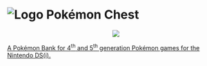 # ![Logo](https://raw.githubusercontent.com/Universal-Team/pkmn-chest/master/nitrofiles/graphics/icon.png) Pokémon Chest
<p align="center">
  <a href="https://dev.azure.com/Universal-Team/Builds/_build?definitionId=4">
  <img src="https://dev.azure.com/Universal-Team/Builds/_apis/build/status/Universal-Team.pkmn-chest?branchName=master" 
  </a>
</p>

A Pokémon Bank for 4<sup>th</sup> and 5<sup>th</sup> generation Pokémon games for the Nintendo DS(i).

